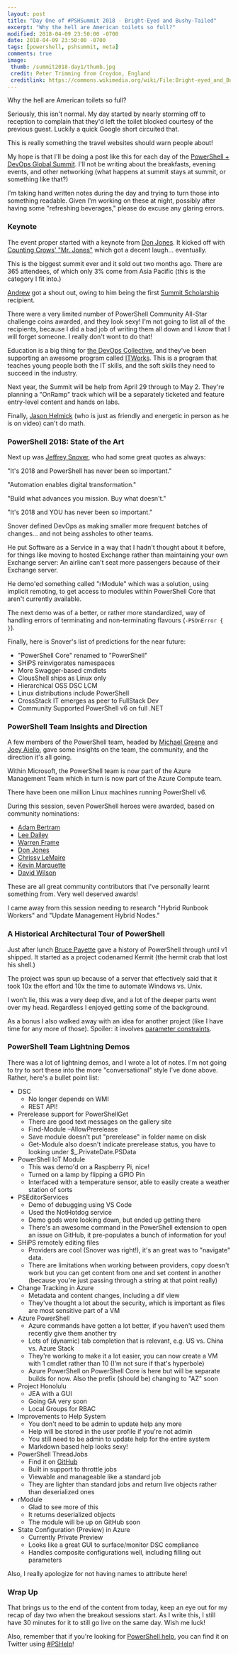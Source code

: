 ```yaml
---
layout: post
title: "Day One of #PSHSummit 2018 - Bright-Eyed and Bushy-Tailed"
excerpt: "Why the hell are American toilets so full?"
modified: 2018-04-09 23:50:00 -0700
date: 2018-04-09 23:50:00 -0700
tags: [powershell, pshsummit, meta]
comments: true
image:
 thumb: /summit2018-day1/thumb.jpg
 credit: Peter Trimming from Croydon, England
 creditlink: https://commons.wikimedia.org/wiki/File:Bright-eyed_and_Bushy-tailed_(7976750718).jpg
---
```


Why the hell are American toilets so full?

Seriously, this isn't normal. My day started by nearly storming off to reception
to complain that they'd left the toilet blocked courtesy of the previous guest.
Luckily a quick Google short circuited that.

This is really something the travel websites should warn people about!

My hope is that I'll be doing a post like this for each day of the [PowerShell +
DevOps Global Summit](https://powershell.org/summit). I'll not be writing about
the breakfasts, evening events, and other networking (what happens at summit
stays at summit, or something like that?)

I'm taking hand written notes during the day and trying to turn those into
something readable. Given I'm working on these at night, possibly after having
some "refreshing beverages," please do excuse any glaring errors.

### Keynote

The event proper started with a keynote from [Don
Jones](https://twitter.com/concentrateddon). It kicked off with [Counting Crows'
"Mr. Jones"](https://www.youtube.com/watch?v=VuHVZ_-b868) which got a decent
laugh… eventually.

This is the biggest summit ever and it sold out two months ago. There are 365
attendees, of which only 3% come from Asia Pacific (this is the category I fit
into.)

[Andrew](https://twitter.com/plaandrew22) got a shout out, owing to him being
the first [Summit
Scholarship](https://powershell.org/2017/11/10/powershell-devops-global-summit-2018-scholarship-recipient/)
recipient.

There were a very limited number of PowerShell Community All-Star challenge
coins awarded, and they look sexy! I'm not going to list all of the recipients,
because I did a bad job of writing them all down and I *know* that I will forget
someone. I really don't wont to do that!

Education is a big thing for [the DevOps
Collective](https://devopscollective.org/), and they've been supporting an
awesome program called [ITWorks](https://techimpact.org/our-programs/itworks/).
This is a program that teaches young people both the IT skills, and the soft
skills they need to succeed in the industry.

Next year, the Summit will be help from April 29 through to May 2. They're
planning a "OnRamp" track which will be a separately ticketed and feature
entry-level content and hands on labs.

Finally, [Jason Helmick](https://twitter.com/theJasonHelmick) (who is just as
friendly and energetic in person as he is on video) can't do math.

### PowerShell 2018: State of the Art

Next up was [Jeffrey Snover](https://twitter.com/jsnover), who had some great
quotes as always:

"It's 2018 and PowerShell has never been so important."

"Automation enables digital transformation."

"Build what advances you mission. Buy what doesn't."

"It's 2018 and YOU has never been so important."

Snover defined DevOps as making smaller more frequent batches of changes… and
not being assholes to other teams.

He put Software as a Service in a way that I hadn't thought about it before, for
things like moving to hosted Exchange rather than maintaining your own Exchange
server: An airline can't seat more passengers because of their Exchange server.

He demo'ed something called "rModule" which was a solution, using implicit
remoting, to get access to modules within PowerShell Core that aren't currently
available.

The next demo was of a better, or rather more standardized, way of handling
errors of terminating and non-terminating flavours (`-PSOnError { }`).

Finally, here is Snover's list of predictions for the near future:

-   "PowerShell Core" renamed to "PowerShell"
-   SHiPS reinvigorates namespaces
-   More Swagger-based cmdlets
-   ClousShell ships as Linux only
-   Hierarchical OSS DSC LCM
-   Linux distributions include PowerShell
-   CrossStack IT emerges as peer to FullStack Dev
-   Community Supported PowerShell v6 on full .NET

### PowerShell Team Insights and Direction

A few members of the PowerShell team, headed by [Michael
Greene](https://twitter.com/migreene) and [Joey
Aiello](https://twitter.com/joeyaiello), gave some insights on the team, the
community, and the direction it's all going.

Within Microsoft, the PowerShell team is now part of the Azure Management Team
which in turn is now part of the Azure Compute team.

There have been one million Linux machines running PowerShell v6.

During this session, seven PowerShell heroes were awarded, based on community
nominations:

-   [Adam Bertram](https://twitter.com/adbertram)
-   [Lee Dailey](https://www.reddit.com/user/Lee_Dailey)
-   [Warren Frame](https://twitter.com/psCookieMonster)
-   [Don Jones](https://twitter.com/concentrateddon)
-   [Chrissy LeMaire](https://twitter.com/cl)
-   [Kevin Marquette](https://twitter.com/KevinMarquette)
-   [David Wilson](https://twitter.com/daviwil)

These are all great community contributors that I've personally learnt something
from. Very well deserved awards!

I came away from this session needing to research "Hybrid Runbook Workers" and
"Update Management Hybrid Nodes."

### A Historical Architectural Tour of PowerShell

Just after lunch [Bruce Payette](https://twitter.com/brucepayette) gave a
history of PowerShell through until v1 shipped. It started as a project
codenamed Kermit (the hermit crab that lost his shell.)

The project was spun up because of a server that effectively said that it took
10x the effort and 10x the time to automate Windows vs. Unix.

I won't lie, this was a very deep dive, and a lot of the deeper parts went over
my head. Regardless I enjoyed getting some of the background.

As a bonus I also walked away with an idea for another project (like I have time
for any more of those). Spoiler: it involves [parameter
constraints](https://king.geek.nz/2015/07/23/ugly-validation/).

### PowerShell Team Lightning Demos

There was a lot of lightning demos, and I wrote a lot of notes. I'm not going to
try to sort these into the more "conversational" style I've done above. Rather,
here's a bullet point list:

-   DSC
    -   No longer depends on WMI
    -   REST API!
-   Prerelease support for PowerShellGet
    -   There are good text messages on the gallery site
    -   Find-Module –AllowPrerelease
    -   Save module doesn't put "prerelease" in folder name on disk
    -   Get-Module also doesn't indicate prerelease status, you have to looking
        under \$_.PrivateDate.PSData
-   PowerShell IoT Module
    -   This was demo'd on a Raspberry Pi, nice!
    -   Turned on a lamp by flipping a GPIO Pin
    -   Interfaced with a temperature sensor, able to easily create a weather
        station of sorts
-   PSEditorServices
    -   Demo of debugging using VS Code
    -   Used the NotHotdog service
    -   Demo gods were looking down, but ended up getting there
    -   There's an awesome command in the PowerShell extension to open an issue
        on GitHub, it pre-populates a bunch of information for you!
-   SHiPS remotely editing files
    -   Providers are cool (Snover was right!), it's an great was to "navigate"
        data.
    -   There are limitations when working between providers, copy doesn't work
        but you can get content from one and set content in another (because
        you're just passing through a string at that point really)
-   Change Tracking in Azure
    -   Metadata and content changes, including a dif view
    -   They've thought a lot about the security, which is important as files
        are most sensitive part of a VM
-   Azure PowerShell
    -   Azure commands have gotten a lot better, if you haven't used them
        recently give them another try
    -   Lots of (dynamic) tab completion that is relevant, e.g. US vs. China vs.
        Azure Stack
    -   They're working to make it a lot easier, you can now create a VM with 1
        cmdlet rather than 10 (I'm not sure if that's hyperbole)
    -   Azure PowerShell on PowerShell Core is here but will be separate builds
        for now. Also the prefix (should be) changing to "AZ" soon
-   Project Honolulu
    -   JEA with a GUI
    -   Going GA very soon
    -   Local Groups for RBAC
-   Improvements to Help System
    -   You don't need to be admin to update help any more
    -   Help will be stored in the user profile if you're not admin
    -   You still need to be admin to update help for the entire system
    -   Markdown based help looks sexy!
-   PowerShell ThreadJobs
    -   Find it on [GitHub](https://github.com/paulhigin/psthreadjob)
    -   Built in support to throttle jobs
    -   Viewable and manageable like a standard job
    -   They are lighter than standard jobs and return live objects rather than
        deserialized ones
-   rModule
    -   Glad to see more of this
    -   It returns deserialized objects
    -   The module will be up on GitHub soon
-   State Configuration (Preview) in Azure
    -   Currently Private Preview
    -   Looks like a great GUI to surface/monitor DSC compliance
    -   Handles composite configurations well, including filling out parameters

Also, I really apologize for not having names to attribute here!

### Wrap Up

That brings us to the end of the content from today, keep an eye out for my
recap of day two when the breakout sessions start. As I write this, I still have
30 minutes for it to still go live on the same day. Wish me luck!

Also, remember that if you're looking for [PowerShell
help](https://king.geek.nz/2018/03/20/pshelp-twitter/), you can find it on
Twitter using
[\#PSHelp](https://twitter.com/search?f=tweets&vertical=default&q=%23pshelp&src=typd)!